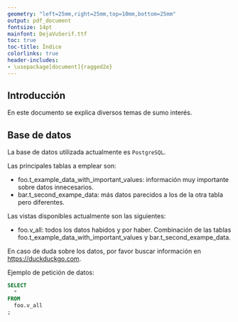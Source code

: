 ```yaml
---
geometry: "left=25mm,right=25mm,top=10mm,bottom=25mm"
output: pdf_document
fontsize: 14pt
mainfont: DejaVuSerif.ttf
toc: true
toc-title: Índice
colorlinks: true
header-includes: 
- \usepackage[document]{ragged2e}
---
```


## Introducción

En este documento se explica diversos temas de sumo interés.

## Base de datos

La base de datos utilizada actualmente es `PostgreSQL`.

Las principales tablas a emplear son:

- foo.t_example_data_with_important_values: información muy importante sobre datos innecesarios.
- bar.t_second_exampe_data: más datos parecidos a los de la otra tabla pero diferentes.

Las vistas disponibles actualmente son las siguientes:

- foo.v_all: todos los datos habidos y por haber. Combinación de las tablas foo.t_example_data_with_important_values y bar.t_second_exampe_data.

En caso de duda sobre los datos, por favor buscar información en <https://duckduckgo.com>.

Ejemplo de petición de datos:

```sql
SELECT
  *
FROM
  foo.v_all
;
```

